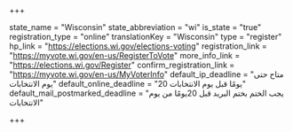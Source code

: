 +++

state_name = "Wisconsin"
state_abbreviation = "wi"
is_state = "true"
registration_type = "online"
translationKey = "Wisconsin"
type = "register"
hp_link = "https://elections.wi.gov/elections-voting"
registration_link = "https://myvote.wi.gov/en-us/RegisterToVote"
more_info_link = "https://elections.wi.gov/Register"
confirm_registration_link = "https://myvote.wi.gov/en-us/MyVoterInfo"
default_ip_deadline = "متاح حتى يوم الانتخابات"
default_online_deadline = "20 يومًا قبل يوم الانتخابات"
default_mail_postmarked_deadline = "يجب الختم بختم البريد قبل 20يومًا من يوم الانتخابات"

+++